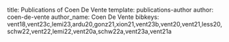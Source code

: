 title: Publications of Coen De Vente
template: publications-author
author: coen-de-vente
author_name: Coen De Vente
bibkeys: vent18,vent23c,lemi23,ardu20,gonz21,xion21,vent23b,vent20,vent21,less20,schw22,vent22,lemi22,vent20a,schw22a,vent23a,vent21a